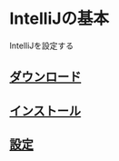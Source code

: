 # IntelliJの基本

IntelliJを設定する

## [ダウンロード](https://github.com/ghsumiyasu/IDE/blob/main/README-IntelliJ-Download-jp.md)
## [インストール](https://github.com/ghsumiyasu/IDE/blob/main/README-IntelliJ-Instalacao-jp.md)
## [設定](https://github.com/ghsumiyasu/IDE/blob/main/README-IntelliJ-Configuracao-jp.md)
